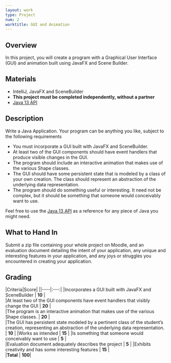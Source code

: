 ```yaml
---
layout: work
type: Project
num: 2
worktitle: GUI and Animation
---
```


## Overview

In this project, you will create a program with a Graphical User
Interface (GUI) and animation built using JavaFX and Scene Builder.

## Materials

-   IntelliJ, JavaFX and SceneBuilder
-   **This project must be completed independently, without a partner**
-   [Java 13 API](https://docs.oracle.com/en/java/javase/13/docs/api/index.html)
<!-- -   [Sample Pig Game Project](../code/151-pig.zip) -->

## Description

Write a Java Application. Your program can be anything you like, subject
to the following requirements

-   You must incorporate a GUI built with JavaFX and SceneBuilder.
-   At least two of the GUI components should have event handlers that
    produce visible changes in the GUI.
-   The program should include an interactive animation that makes use of the
    various Shape classes.    
-   The GUI should have some persistent state that is modeled by a class
    of your own creation. The class should represent an abstraction of
    the underlying data representation.
-   The program should do something useful or interesting. It need not
    be complex, but it should be something that someone would
    conceivably want to use.

Feel free to use the [Java 13 API](https://docs.oracle.com/en/java/javase/13/docs/api/index.html) as a reference for any
piece of Java you might need.

## What to Hand In

Submit a zip file containing your whole project on Moodle, and an
evaluation document detailing the intent of your application, any unique
and interesting features in your application, and any joys or struggles
you encountered in creating your application.

## Grading

|Criteria|Score|
||----|:---:|
|Incorporates a GUI built with JavaFX and SceneBuilder       |      **10**  |    
|At least two of the GUI components have event handlers that visibly change the GUI |   **20** |     
|The program is an interactive animation that makes use of the various Shape classes.  |   **20**   |   
|The GUI has persistent state modeled by a pertinent class of the student’s creation, representing an abstraction of the underlying data representation.  | **10**      |
|Works as intended   |   **15**     |
|Is something that someone would conceivably want to use     |         **5**  |     
|Evaluation document adequately describes the project  |   **5**       |
|Exhibits creativity and has some interesting features        |    **15**   |   
|**Total**        |   **100**|
